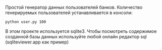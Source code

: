 Простой генератор данных пользователей банков.
Количество генерируемых пользователей устанавливается в консоли: 

`python user.py 100` 

В этом проекте используется sqlite3. 
Чтобы посмотреть содержимое созданной базы данных используйте любой онлайн редактор sql (sqliteviewer.app как пример)
